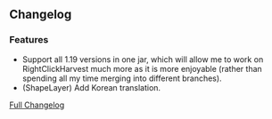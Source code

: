 ## Changelog

### Features

- Support all 1.19 versions in one jar, which will allow
me to work on RightClickHarvest much more as it is more enjoyable (rather than
spending all my time merging into different branches).
- (ShapeLayer) Add Korean translation.

[Full Changelog](https://github.com/JamCoreModding/right-click-harvest/compare/3.1.1+1.19.4...3.2.0+1.19.x)
